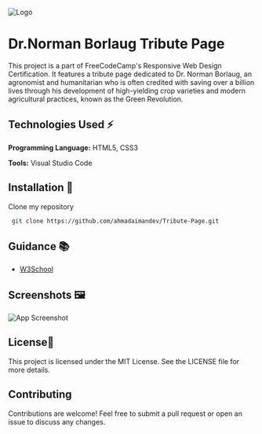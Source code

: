 
![Logo](https://d33wubrfki0l68.cloudfront.net/52edd2dfddbec5db22a65dba39951af8fa9bdff6/006f7/img/fcc_primary_large.svg)


# Dr.Norman Borlaug Tribute Page

This project is a part of FreeCodeCamp's Responsive Web Design Certification. It features a tribute page dedicated to Dr. Norman Borlaug, an agronomist and humanitarian who is often credited with saving over a billion lives through his development of high-yielding crop varieties and modern agricultural practices, known as the Green Revolution.


## Technologies Used ⚡

**Programming Language:** HTML5, CSS3

**Tools:** Visual Studio Code


## Installation 🔌

Clone my repository

```bash
 git clone https://github.com/ahmadaimandev/Tribute-Page.git
```
    
## Guidance 📚

 - [W3School](https://www.w3schools.com/)
 

## Screenshots 🖼

![App Screenshot](https://via.placeholder.com/468x300?text=App+Screenshot+Here)


## License📃

This project is licensed under the MIT License. See the LICENSE file for more details.


## Contributing

Contributions are welcome! Feel free to submit a pull request or open an issue to discuss any changes.

